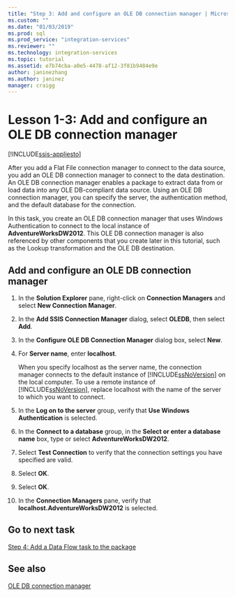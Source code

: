 ```yaml
---
title: "Step 3: Add and configure an OLE DB connection manager | Microsoft Docs"
ms.custom: ""
ms.date: "01/03/2019"
ms.prod: sql
ms.prod_service: "integration-services"
ms.reviewer: ""
ms.technology: integration-services
ms.topic: tutorial
ms.assetid: e7b74cba-a0e5-4478-af12-3f81b9484e9e
author: janinezhang
ms.author: janinez
manager: craigg
---
```

# Lesson 1-3: Add and configure an OLE DB connection manager

[!INCLUDE[ssis-appliesto](../includes/ssis-appliesto-ssvrpluslinux-asdb-asdw-xxx.md)]



After you add a Flat File connection manager to connect to the data source, you add an OLE DB connection manager to connect to the data destination. An OLE DB connection manager enables a package to extract data from or load data into any OLE DB-compliant data source. Using an OLE DB connection manager, you can specify the server, the authentication method, and the default database for the connection.  
  
In this task, you create an OLE DB connection manager that uses Windows Authentication to connect to the local instance of **AdventureWorksDW2012**. This OLE DB connection manager is also referenced by other components that you create later in this tutorial, such as the Lookup transformation and the OLE DB destination.  
  
## Add and configure an OLE DB connection manager

1. In the **Solution Explorer** pane, right-click on **Connection Managers** and select **New Connection Manager**.

1. In the **Add SSIS Connection Manager** dialog, select **OLEDB**, then select **Add**.
    
2. In the **Configure OLE DB Connection Manager** dialog box, select **New**.  
  
3. For **Server name**, enter **localhost**.  
  
    When you specify localhost as the server name, the connection manager connects to the default instance of [!INCLUDE[ssNoVersion](../includes/ssnoversion-md.md)] on the local computer. To use a remote instance of [!INCLUDE[ssNoVersion](../includes/ssnoversion-md.md)], replace localhost with the name of the server to which you want to connect.  
  
4. In the **Log on to the server** group, verify that **Use Windows Authentication** is selected.  
  
5. In the **Connect to a database** group, in the **Select or enter a database name** box, type or select **AdventureWorksDW2012**.  
  
6. Select **Test Connection** to verify that the connection settings you have specified are valid.  
  
7. Select **OK**.  
  
8. Select **OK**.  
  
9. In the **Connection Managers** pane, verify that **localhost.AdventureWorksDW2012** is selected.  
  

## Go to next task
[Step 4: Add a Data Flow task to the package](../integration-services/lesson-1-4-adding-a-data-flow-task-to-the-package.md)  
  
## See also  
[OLE DB connection manager](../integration-services/connection-manager/ole-db-connection-manager.md)  
  
